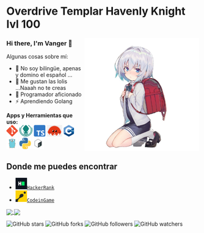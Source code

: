 # Overdrive Templar Havenly Knight lvl 100
<center><img align="right" src="https://github.com/Fuhrerh-Lemon/Fuhrerh-Lemon/blob/main/img/Loli" width="300px" /></center>

### Hi there, I'm Vanger 👋

Algunas cosas sobre mí:

- 🔭 No soy bilingüe, apenas y domino el español ...
- 🌱 Me gustan las lolis ...Naaah no te creas
- 🤔 Programador aficionado
- ⚡ Aprendiendo Golang

**Apps y Herramientas que uso:**  
<code><img height="30" src="https://github.com/Fuhrerh-Lemon/Fuhrerh-Lemon/blob/main/img/Git.png"></code>
<code><img height="30" src="https://github.com/Fuhrerh-Lemon/Fuhrerh-Lemon/blob/main/img/Gitkraken.png"></code>
<code><img height="30" src="https://github.com/Fuhrerh-Lemon/Fuhrerh-Lemon/blob/main/img/Typescript.png"></code>
<code><img height="30" src="https://github.com/Fuhrerh-Lemon/Fuhrerh-Lemon/blob/main/img/rust.png"></code>
<code><img height="30" src="https://github.com/Fuhrerh-Lemon/Fuhrerh-Lemon/blob/main/img/cpp.png"></code>
<code><img height="30" src="https://github.com/Fuhrerh-Lemon/Fuhrerh-Lemon/blob/main/img/Golang.png"></code>
<code><img height="30" src="https://github.com/Fuhrerh-Lemon/Fuhrerh-Lemon/blob/main/img/Python.png"></code>
<code><img height="30" src="https://github.com/Fuhrerh-Lemon/Fuhrerh-Lemon/blob/main/img/Bash.png"></code>

## Donde me puedes encontrar
* <code><img height="30" src="https://github.com/Fuhrerh-Lemon/Fuhrerh-Lemon/blob/main/img/HackerRank.png">[HackerRank](https://www.hackerrank.com/Vanger)</code>
* <code><img height="30" src="https://github.com/Fuhrerh-Lemon/Fuhrerh-Lemon/blob/main/img/CodeinGame.png">[CodeinGame](https://www.codingame.com/profile/131ba8573400c5b052f2bd309206e1188977683)</code>  
  
<a href="https://github.com/Fuhrerh-Lemon/ArchLemon">
  <img align="center" src="https://github-readme-stats.vercel.app/api/pin/?username=Fuhrerh-Lemon&repo=ArchLemon&theme=tokyonight&show_owner=true" />
</a>
<a href="https://github.com/Fuhrerh-Lemon/Dotfiles">
  <img align="center" src="https://github-readme-stats.vercel.app/api/pin/?username=Fuhrerh-Lemon&repo=Dotfiles&theme=tokyonight&show_owner=true" />
</a>  

![GitHub stars](https://img.shields.io/github/stars/Fuhrerh-Lemon/Fuhrerh-Lemon?style=social)
![GitHub forks](https://img.shields.io/github/forks/Fuhrerh-Lemon/Fuhrerh-Lemon?label=Fork&style=social)
![GitHub followers](https://img.shields.io/github/followers/Fuhrerh-Lemon?label=Follow&style=social)
![GitHub watchers](https://img.shields.io/github/watchers/Fuhrerh-Lemon/Fuhrerh-Lemon?style=social)
